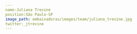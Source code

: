 ```yaml
---
name:Juliana Trevine
position:São Paulo-SP
image_path: embaixadoras/images/team/juliana_trevine.jpg
twitter:_jtrevine
---
```

